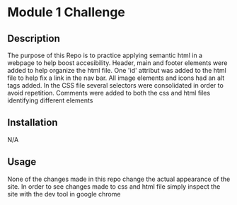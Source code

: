 # Module 1 Challenge

## Description

The purpose of this Repo is to practice applying semantic html in a webpage to help boost accesibility. Header, main and footer elements were added to help organize the html file. One 'id' attribut was added to the html file to help fix a link in the nav bar. All image elements and icons had an alt tags added.
In the CSS file several selectors were consolidated in order to avoid repetition.
Comments were added to both the css and html files identifying different elements

## Installation

N/A

## Usage

None of the changes made in this repo change the actual appearance of the site. In order to see changes made to css and html file simply inspect the site with the dev tool in google chrome

